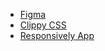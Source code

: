 
- [Figma](https://www.figma.com/design/kMwyCb4IVbtQDhlkKAAa5X/Landing-Page-de-Aplicativo?node-id=0-1&t=0uB4JcSaI7vpUo4W-0)
- [Clippy CSS](https://bennettfeely.com/clippy/)
- [Responsively App](https://responsively.app/)